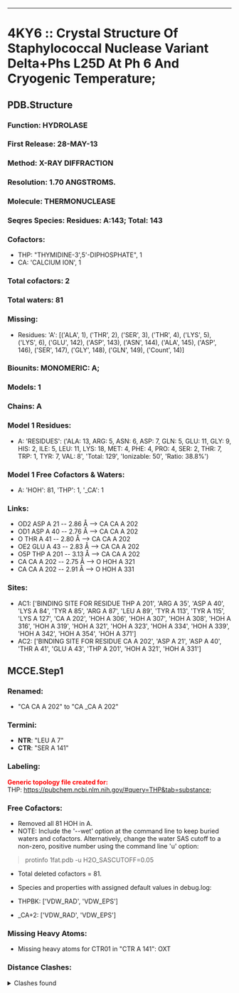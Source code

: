 ---
# 4KY6 :: Crystal Structure Of Staphylococcal Nuclease Variant Delta+Phs L25D At Ph 6 And Cryogenic Temperature;
## PDB.Structure
### Function: HYDROLASE
### First Release: 28-MAY-13
### Method: X-RAY DIFFRACTION
### Resolution: 1.70 ANGSTROMS.
### Molecule: THERMONUCLEASE
### Seqres Species: Residues: A:143; Total: 143
### Cofactors:
  - THP:
 "THYMIDINE-3',5'-DIPHOSPHATE", 1
  -  CA:
 'CALCIUM ION', 1

### Total cofactors: 2
### Total waters: 81
### Missing:
  - Residues:
 'A': [('ALA', 1), ('THR', 2), ('SER', 3), ('THR', 4), ('LYS', 5), ('LYS', 6), ('GLU', 142), ('ASP', 143), ('ASN', 144), ('ALA', 145), ('ASP', 146), ('SER', 147), ('GLY', 148), ('GLN', 149),
       ('Count', 14)]

### Biounits: MONOMERIC: A;
### Models: 1
### Chains: A
### Model 1 Residues:
  - A:
 'RESIDUES': ('ALA: 13, ARG: 5, ASN: 6, ASP: 7, GLN: 5, GLU: 11, GLY: 9, HIS: 2, ILE: 5, LEU: 11, LYS: 18, MET: 4, PHE: 4, PRO: 4, SER: 2, THR: 7, TRP: 1, TYR: 7, VAL: 8', 'Total: 129', 'Ionizable: 50',
              'Ratio: 38.8%')

### Model 1 Free Cofactors & Waters:
  - A:
 'HOH': 81, 'THP': 1, '_CA': 1

### Links:
  - OD2 ASP A 21 -- 2.86 Å --> CA  CA A 202
  - OD1 ASP A 40 -- 2.76 Å --> CA  CA A 202
  - O  THR A 41 -- 2.80 Å --> CA  CA A 202
  - OE2 GLU A 43 -- 2.83 Å --> CA  CA A 202
  - O5P THP A 201 -- 3.13 Å --> CA  CA A 202
  - CA  CA A 202 -- 2.75 Å --> O  HOH A 321
  - CA  CA A 202 -- 2.91 Å --> O  HOH A 331

### Sites:
  - AC1: ['BINDING SITE FOR RESIDUE THP A 201', 'ARG A  35', 'ASP A  40', 'LYS A  84', 'TYR A  85', 'ARG A  87', 'LEU A  89', 'TYR A 113', 'TYR A 115', 'LYS A 127', 'CA A 202', 'HOH A 306', 'HOH A 307', 'HOH A 308', 'HOH A 316', 'HOH A 319', 'HOH A 321', 'HOH A 323', 'HOH A 334', 'HOH A 339', 'HOH A 342', 'HOH A 354', 'HOH A 371']
  - AC2: ['BINDING SITE FOR RESIDUE CA A 202', 'ASP A  21', 'ASP A  40', 'THR A  41', 'GLU A  43', 'THP A 201', 'HOH A 321', 'HOH A 331']

## MCCE.Step1
### Renamed:
  - "CA    CA A 202" to "CA   _CA A 202"

### Termini:
 - <strong>NTR</strong>: "LEU A   7"
 - <strong>CTR</strong>: "SER A 141"

### Labeling:
<strong><font color='red'>Generic topology file created for:</font></strong>  
THP: https://pubchem.ncbi.nlm.nih.gov/#query=THP&tab=substance; 

### Free Cofactors:
  - Removed all 81 HOH in A.
  - NOTE: Include the '--wet' option at the command line to keep buried waters and cofactors. Alternatively, change the water SAS cutoff to a non-zero, positive number using the command line 'u' option:
  > protinfo 1fat.pdb -u H2O_SASCUTOFF=0.05
  - Total deleted cofactors = 81.
  - Species and properties with assigned default values in debug.log:

  - THPBK: ['VDW_RAD', 'VDW_EPS']

  - _CA+2: ['VDW_RAD', 'VDW_EPS']


### Missing Heavy Atoms:
  -    Missing heavy atoms for CTR01 in "CTR A 141":   OXT

### Distance Clashes:
<details><summary>Clashes found</summary>

- d= 1.55: " CA  NTR A   7" to " CB  LEU A   7"

</details>

